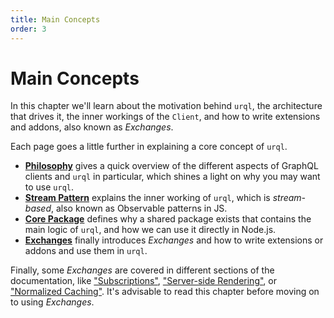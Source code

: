 ```yaml
---
title: Main Concepts
order: 3
---
```


# Main Concepts

In this chapter we'll learn about the motivation behind `urql`, the architecture that drives it, the
inner workings of the `Client`, and how to write extensions and addons, also known as _Exchanges_.

Each page goes a little further in explaining a core concept of `urql`.

- [**Philosophy**](./philosophy.md) gives a quick overview of the different aspects of GraphQL clients and `urql` in
  particular, which shines a light on why you may want to use `urql`.
- [**Stream Pattern**](./stream-patterns.md) explains the inner working of `urql`, which is _stream-based_, also known as
  Observable patterns in JS.
- [**Core Package**](./core-package.md) defines why a shared package exists that contains the main logic of `urql`, and
  how we can use it directly in Node.js.
- [**Exchanges**](./exchanges.md) finally introduces _Exchanges_ and how to write extensions or addons and use them
  in `urql`.

Finally, some _Exchanges_ are covered in different sections of the documentation, like
["Subscriptions"](../advanced/subscriptions.md), ["Server-side
Rendering"](../advanced/server-side-rendering.md), or ["Normalized
Caching"](../graphcache/normalized-caching.md). It's advisable to read this chapter before moving on
to using _Exchanges_.
